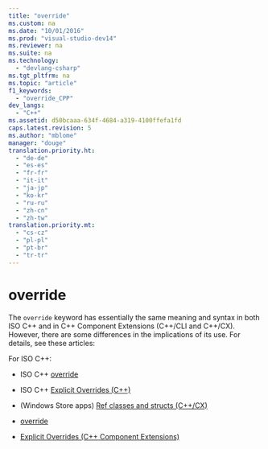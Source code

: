 ```yaml
---
title: "override"
ms.custom: na
ms.date: "10/01/2016"
ms.prod: "visual-studio-dev14"
ms.reviewer: na
ms.suite: na
ms.technology: 
  - "devlang-csharp"
ms.tgt_pltfrm: na
ms.topic: "article"
f1_keywords: 
  - "override_CPP"
dev_langs: 
  - "C++"
ms.assetid: d50bcaaa-634f-4684-a319-4100ffefa1fd
caps.latest.revision: 5
ms.author: "mblome"
manager: "douge"
translation.priority.ht: 
  - "de-de"
  - "es-es"
  - "fr-fr"
  - "it-it"
  - "ja-jp"
  - "ko-kr"
  - "ru-ru"
  - "zh-cn"
  - "zh-tw"
translation.priority.mt: 
  - "cs-cz"
  - "pl-pl"
  - "pt-br"
  - "tr-tr"
---
```

# override
The `override` keyword has essentially the same meaning and syntax in both ISO C++ and in C++ Component Extensions (C++/CLI and C++/CX). However, there are some differences in the implications of its use. For details, see these articles:  
  
 For ISO C++:  
  
-   ISO C++ [override](../misc/override.md)  
  
-   ISO C++ [Explicit Overrides (C++)](../Topic/Explicit%20Overrides%20\(C++\).md)  
  
-   (Windows Store apps) [Ref classes and structs (C++/CX)](../Topic/Ref%20classes%20and%20structs%20\(C++-CX\).md)  
  
-   [override](../Topic/override%20%20\(C++%20Component%20Extensions\).md)  
  
-   [Explicit Overrides  (C++ Component Extensions)](../Topic/Explicit%20Overrides%20%20\(C++%20Component%20Extensions\).md)